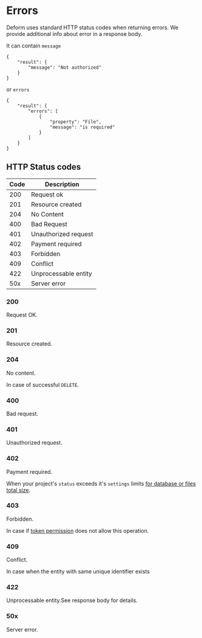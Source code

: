 # Errors

Deform uses standard HTTP status codes when returning errors. We provide additional info about error in a response body.

It can contain `message`

    {
    	"result": {
    		"message": "Not authorized"
    	}
    }

or `errors`

    {
    	"result": {
	    	"errors": [
	    		{
	    			"property": "File",
	    			"message": "is required"
	    		}
	    	]
	    }
    }

## HTTP Status codes

Code |  Description
---- | ------------
200  | Request ok
201  | Resource created
204  | No Content
400  | Bad Request
401  | Unauthorized request
402  | Payment required
403  | Forbidden
409  | Conflict
422  | Unprocessable entity
50x  | Server error

### 200

Request OK.

### 201

Resource created.

### 204

No content.

In case of successful `DELETE`.

### 400

Bad request.

### 401

Unauthorized request.

### 402

Payment required.

When your project's `status` exceeds it's `settings` limits [for database or files total size](/projects/#settings).

### 403

Forbidden.

In case if [token permission](/tokens/#permission) does not allow this operation.

### 409

Conflict.

In case when the entity with same unique identifier exists

### 422

Unprocessable entity.See response body for details.

### 50x

Server error.